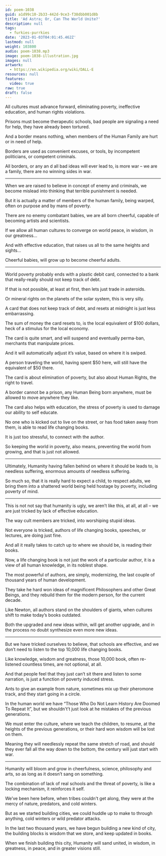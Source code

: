 ```yaml
---
id: poem-1038
guid: a1d99c10-2b33-442d-9ce3-f38dbb001d8b
title: 'Ad Astra; Or, Can The World Unite?'
description: null
tags:
  - furkies-purrkies
date: '2023-01-03T04:01:45.462Z'
lastmod: null
weight: 103800
audio: poem-1038.mp3
image: poem-1038-illustration.jpg
images: null
artwork:
  - https://en.wikipedia.org/wiki/DALL-E
resources: null
features:
  video: true
raw: true
draft: false
---
```


All cultures must advance forward,
eliminating poverty, ineffective education, and human rights violations.

Prisons must become therapeutic schools,
bad people are signaling a need for help, they have already been tortured.

And a border means nothing,
when members of the Human Family are hurt or in need of help.

Borders are used as convenient excuses, or tools,
by incompetent politicians, or competent criminals.

All borders, or any an d all bad ideas will ever lead to,
is more war – we are a family, there are no winning sides in war.

---

When we are raised to believe in concept of enemy and criminals,
we become mislead into thinking that terrible punishment is needed.

But it is actually a matter of members of the human family,
being warped, often on purpose and by mans of poverty.

There are no enemy combatant babies,
we are all born cheerful, capable of becoming artists and scientists.

If we allow all human cultures to converge on world peace,
in wisdom, in our greatness…

And with effective education,
that raises us all to the same heights and sights…

Cheerful babies,
will grow up to become cheerful adults.

---

World poverty probably ends with a plastic debit card,
connected to a bank that really-really should not keep track of debt.

If that is not possible, at least at first,
then lets just trade in asteroids.

Or mineral rights on the planets of the solar system,
this is very silly.

A card that does not keep track of debt,
and resets at midnight is just less embarrassing.

The sum of money the card resets to,
is the local equivalent of $100 dollars, heck of a stimulus for the local economy.

The card is quite smart, and will suspend and eventually perma-ban,
merchants that manipulate prices.

And it will automatically adjust it’s value,
based on where it is swiped.

A person traveling the world, having spent $50 here,
will still have the equivalent of $50 there.

The card is about elimination of poverty,
but also about Human Rights, the right to travel.

A border cannot be a prison,
any Human Being born anywhere, must be allowed to move anywhere they like.

The card also helps with education,
the stress of poverty is used to damage our ability to self educate.

No one who is kicked out to live on the street,
or has food taken away from them, is able to read life changing books.

It is just too stressful,
to connect with the author.

So keeping the world in poverty,
also means, preventing the world from growing, and that is just not allowed.

---

Ultimately, Humanity having fallen behind on where it should be leads to,
is needless suffering, enormous amounts of needless suffering.

So much so, that it is really hard to expect a child, to respect adults,
we bring them into a shattered world being held hostage by poverty, including poverty of mind.

---

This is not not say that humanity is ugly,
we aren’t like this, at all, at all – we are just tricked by lack of effective education.

The way cult members are tricked,
into worshiping stupid ideas.

Not everyone is tricked, authors of life changing books, speeches,
or lectures, are doing just fine.

And all it really takes to catch up to where we should be,
is reading their books.

Now, a life changing book is not just the work of a particular author,
it is a view of all human knowledge, in its noblest shape.

The most powerful of authors, are simply, modernizing,
the last couple of thousand years of human development.

They take he hard won ideas of magnificent Philosophers and other Great Beings,
and they rebuild them for the modern person, for the current decade.

Like Newton, all authors stand on the shoulders of giants,
when cultures shift to make today’s books outdated.

Both the upgraded and new ideas within,
will get another upgrade, and in the process no doubt synthesize even more new ideas.

---

But we have tricked ourselves to believe, that schools are effective,
and we don’t need to listen to the top 10,000 life changing books.

Like knowledge, wisdom and greatness, those 10,000 book,
often re-listened countless times, are not optional, at all.

And that people feel that they just can’t sit there and listen to some narration,
is just a function of poverty induced stress.

Ants to give an example from nature, sometimes mix up their pheromone track,
and they start going in a circle.

In the human world we have “Those Who Do Not Learn History Are Doomed To Repeat It”,
but we shouldn't’t just look at he mistakes of the previous generations.

We must enter the culture, where we teach the children, to resume,
at the heights of the previous generations, or their hard won wisdom will be lost on them.

Meaning they will needlessly repeat the same stretch of road,
and should they ever fall all the way down to the bottom, the century will just start with war.

---

Humanity will bloom and grow in cheerfulness, science, philosophy and arts,
so as long as it doesn’t sang on something.

The combination of lack of real schools and the threat of poverty,
is like a locking mechanism, it reinforces it self.

We’ve been here before, when tribes couldn't get along,
they were at the mercy of nature, predators, and cold winters.

But as we started building cities,
we could huddle up to make to through anything, cold winters or wild predator attacks.

In the last two thousand years, we have begun building a new kind of city,
the building blocks is wisdom that we store, and keep updated in books.

When we finish building this city,
Humanity will sand united, in wisdom, in greatness, in peace, and in greater visions still.
